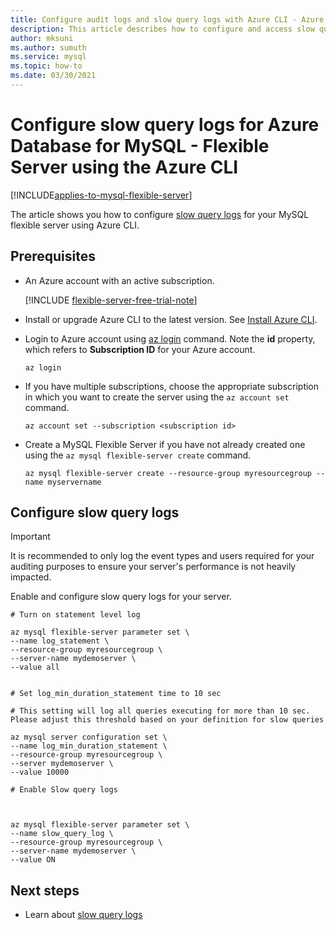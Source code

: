 ```yaml
---
title: Configure audit logs and slow query logs with Azure CLI - Azure Database for MySQL - Flexible Server
description: This article describes how to configure and access slow query logs in Azure Database for MySQL Flexible Server from the Azure CLI.
author: mksuni
ms.author: sumuth
ms.service: mysql
ms.topic: how-to
ms.date: 03/30/2021
---
```


# Configure slow query logs for Azure Database for MySQL - Flexible Server using the Azure CLI

[!INCLUDE[applies-to-mysql-flexible-server](../includes/applies-to-mysql-flexible-server.md)]

The article shows you how to configure [slow query logs](concepts-slow-query-logs.md) for your MySQL flexible server using Azure CLI.

## Prerequisites

- An Azure account with an active subscription. 

    [!INCLUDE [flexible-server-free-trial-note](../includes/flexible-server-free-trial-note.md)]
- Install or upgrade Azure CLI to the latest version. See [Install Azure CLI](/cli/azure/install-azure-cli).
- Login to Azure account using [az login](/cli/azure/reference-index#az_login) command. Note the **id** property, which refers to **Subscription ID** for your Azure account.

    ```azurecli-interactive
    az login
    ````

- If you have multiple subscriptions, choose the appropriate subscription in which you want to create the server using the ```az account set``` command.

    ```azurecli
    az account set --subscription <subscription id>
    ```

- Create a MySQL Flexible Server if you have not already created one using the ```az mysql flexible-server create``` command.

    ```azurecli
    az mysql flexible-server create --resource-group myresourcegroup --name myservername
    ```

## Configure slow query logs

> [!IMPORTANT]
> It is recommended to only log the event types and users required for your auditing purposes to ensure your server's performance is not heavily impacted.

Enable and configure slow query logs for your server.

```azurecli
# Turn on statement level log

az mysql flexible-server parameter set \
--name log_statement \
--resource-group myresourcegroup \
--server-name mydemoserver \
--value all


# Set log_min_duration_statement time to 10 sec

# This setting will log all queries executing for more than 10 sec. Please adjust this threshold based on your definition for slow queries

az mysql server configuration set \
--name log_min_duration_statement \
--resource-group myresourcegroup \
--server mydemoserver \
--value 10000

# Enable Slow query logs



az mysql flexible-server parameter set \
--name slow_query_log \
--resource-group myresourcegroup \
--server-name mydemoserver \
--value ON
```

## Next steps

- Learn about [slow query logs](concepts-slow-query-logs.md)
